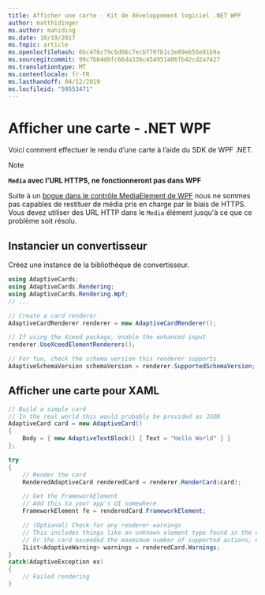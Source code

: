 ```yaml
---
title: Afficher une carte - Kit de développement logiciel .NET WPF
author: matthidinger
ms.author: mahiding
ms.date: 10/19/2017
ms.topic: article
ms.openlocfilehash: 6bc476c79c6d06c7ecb770fb1c3e89eb55e81b9a
ms.sourcegitcommit: 99c7b64d6fc66da336c454951406fb42cd2a7427
ms.translationtype: MT
ms.contentlocale: fr-FR
ms.lasthandoff: 04/12/2019
ms.locfileid: "59553471"
---
```

# <a name="render-a-card---net-wpf"></a>Afficher une carte - .NET WPF

Voici comment effectuer le rendu d’une carte à l’aide du SDK de WPF .NET.

> [!NOTE]
> **`Media` avec l’URL HTTPS, ne fonctionneront pas dans WPF**
> 
> Suite à un [bogue dans le contrôle MediaElement de WPF](https://stackoverflow.com/questions/30702505/playing-media-from-https-site-in-media-element-throwing-null-reference-exception) nous ne sommes pas capables de restituer de média pris en charge par le biais de HTTPS. Vous devez utiliser des URL HTTP dans le `Media` élément jusqu'à ce que ce problème soit résolu.  

## <a name="instantiate-a-renderer"></a>Instancier un convertisseur

Créez une instance de la bibliothèque de convertisseur. 

```csharp
using AdaptiveCards;
using AdaptiveCards.Rendering;
using AdaptiveCards.Rendering.Wpf;
// ...

// Create a card renderer
AdaptiveCardRenderer renderer = new AdaptiveCardRenderer();

// If using the Xceed package, enable the enhanced input
renderer.UseXceedElementRenderers();

// For fun, check the schema version this renderer supports
AdaptiveSchemaVersion schemaVersion = renderer.SupportedSchemaVersion;
```

## <a name="render-a-card-to-xaml"></a>Afficher une carte pour XAML

```csharp
// Build a simple card
// In the real world this would probably be provided as JSON
AdaptiveCard card = new AdaptiveCard()
{
    Body = { new AdaptiveTextBlock() { Text = "Hello World" } }
};

try
{
    // Render the card
    RenderedAdaptiveCard renderedCard = renderer.RenderCard(card);

    // Get the FrameworkElement
    // Add this to your app's UI somewhere
    FrameworkElement fe = renderedCard.FrameworkElement;

    // (Optional) Check for any renderer warnings
    // This includes things like an unknown element type found in the card
    // Or the card exceeded the maxmimum number of supported actions, etc
    IList<AdaptiveWarning> warnings = renderedCard.Warnings;
}
catch(AdaptiveException ex)
{
    // Failed rendering
}
```

